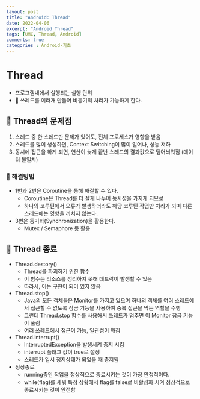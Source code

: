 ```yaml
---
layout: post
title: "Android: Thread"
date: 2022-04-06
excerpt: "Android Thread"
tags: [UMC, Thread, Android]
comments: true
categories : Android-기초
---
```


# Thread
- 프로그램내에서 실행되는 실행 단위
- 🎯 쓰레드를 여러개 만들어 비동기적 처리가 가능하게 한다.

## 🎯 Thread의 문제점
1. 스레드 중 한 스레드만 문제가 있어도, 전체 프로세스가 영향을 받음
2. 스레드를 많이 생성하면, Context Switching이 많이 일어나, 성능 저하
3. 동시에 접근을 하게 되면, 연산이 늦게 끝난 스레드의 결과값으로 덮어씌워짐 (데이터 불일치)

### 🎯 해결방법
- 1번과 2번은 Coroutine을 통해 해결할 수 있다.
    - Coroutine은 Thread를 더 잘게 나누어 동시성을 가지게 되므로
    - 하나의 코루틴에서 오류가 발생하더라도 해당 코루틴 작업만 처리가 되며 다른 스레드에는 영향을 끼치지 않는다.
- 3번은 동기화(Synchronization)을 활용한다.
    - Mutex / Semaphore 등 활용

## 🎯 Thread 종료
- Thread.destory()
    -  Thread를 파괴하기 위한 함수
    - 이 함수는 리소스를 정리하지 못해 데드락이 발생할 수 있음
    - 따라서, 이는 구현이 되어 있지 않음
- Thread.stop()
    - Java의 모든 객체들은 Monitor를 가지고 있으며 하나의 객체를 여러 스레드에서 접근할 수 없도록 잠금 기능을 사용하여 중복 접근을 막는 역할을 수행
    - 그런데 Thread.stop 함수를 사용해서 쓰레드가 멈추면 이 Monitor 잠금 기능이 풀림
    - 여러 쓰레드에서 접근이 가능, 일관성이 깨짐
- Thread.interrupt()
    - InterruptedException을 발생시켜 중지 시킴
    - interrupt 플래그 값이 true로 설정
    - 스레드가 일시 정지상태가 되었을 때 중지됨
- 정상종료
    - running중인 작업을 정상적으로 종료시키는 것이 가장 안정적이다.
    - while(flag)를 세워 특정 상황에서 flag를 false로 비활성화 시켜 정상적으로 종료시키는 것이 안전함
